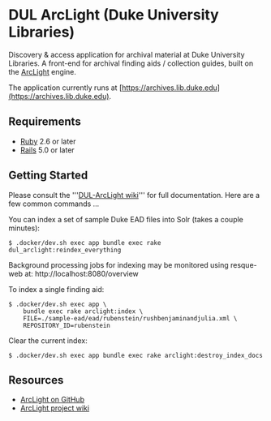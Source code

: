 # DUL ArcLight (Duke University Libraries)

Discovery & access application for archival material at Duke University Libraries. A front-end for archival finding aids / collection guides, built on the [ArcLight](https://github.com/projectblacklight/arclight) engine.

The application currently runs at [https://archives.lib.duke.edu](https://archives.lib.duke.edu).

## Requirements

* [Ruby](https://www.ruby-lang.org/en/) 2.6 or later
* [Rails](http://rubyonrails.org) 5.0 or later

## Getting Started

Please consult the '''[DUL-ArcLight wiki](https://gitlab.oit.duke.edu/dul-its/dul-arclight/-/wikis/home)'''
for full documentation. Here are a few common commands ...

You can index a set of sample Duke EAD files into Solr (takes a couple minutes):

    $ .docker/dev.sh exec app bundle exec rake dul_arclight:reindex_everything

Background processing jobs for indexing may be monitored using resque-web at:
http://localhost:8080/overview

To index a single finding aid:

    $ .docker/dev.sh exec app \
		bundle exec rake arclight:index \
		FILE=./sample-ead/ead/rubenstein/rushbenjaminandjulia.xml \
		REPOSITORY_ID=rubenstein

Clear the current index:

	$ .docker/dev.sh exec app bundle exec rake arclight:destroy_index_docs

## Resources

* [ArcLight on GitHub](https://github.com/projectblacklight/arclight)
* [ArcLight project wiki](https://wiki.lyrasis.org/display/samvera/ArcLight)
